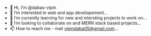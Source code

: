 - 👋 Hi, I’m @dabas-vipin
- 👀 I’m interested in web and app developement...
- 🌱 I’m currently learning for new and intersting projects to work on...
- 💞️ I’m looking to collaborate on and MERN stack based projects...
- 📫 How to reach me - mail vipindaba05@gmail.com...

<!---
dabas-vipin/dabas-vipin is a ✨ special ✨ repository because its `README.md` (this file) appears on your GitHub profile.
You can click the Preview link to take a look at your changes.
--->
